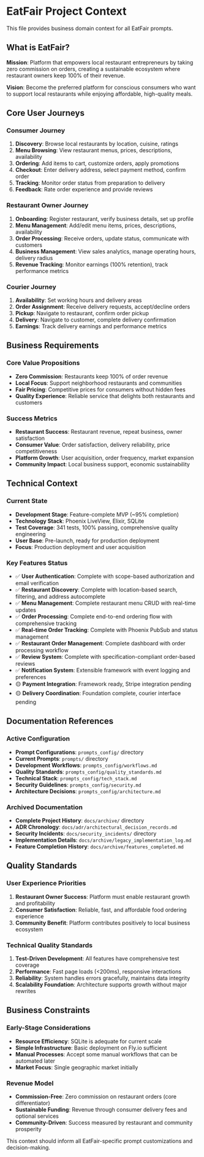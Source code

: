 # EatFair Project Context

This file provides business domain context for all EatFair prompts.

## What is EatFair?

**Mission**: Platform that empowers local restaurant entrepreneurs by taking zero commission on orders, creating a sustainable ecosystem where restaurant owners keep 100% of their revenue.

**Vision**: Become the preferred platform for conscious consumers who want to support local restaurants while enjoying affordable, high-quality meals.

## Core User Journeys

### Consumer Journey
1. **Discovery**: Browse local restaurants by location, cuisine, ratings
2. **Menu Browsing**: View restaurant menus, prices, descriptions, availability  
3. **Ordering**: Add items to cart, customize orders, apply promotions
4. **Checkout**: Enter delivery address, select payment method, confirm order
5. **Tracking**: Monitor order status from preparation to delivery
6. **Feedback**: Rate order experience and provide reviews

### Restaurant Owner Journey  
1. **Onboarding**: Register restaurant, verify business details, set up profile
2. **Menu Management**: Add/edit menu items, prices, descriptions, availability
3. **Order Processing**: Receive orders, update status, communicate with customers
4. **Business Management**: View sales analytics, manage operating hours, delivery radius
5. **Revenue Tracking**: Monitor earnings (100% retention), track performance metrics

### Courier Journey
1. **Availability**: Set working hours and delivery areas  
2. **Order Assignment**: Receive delivery requests, accept/decline orders
3. **Pickup**: Navigate to restaurant, confirm order pickup
4. **Delivery**: Navigate to customer, complete delivery confirmation
5. **Earnings**: Track delivery earnings and performance metrics

## Business Requirements

### Core Value Propositions
- **Zero Commission**: Restaurants keep 100% of order revenue
- **Local Focus**: Support neighborhood restaurants and communities  
- **Fair Pricing**: Competitive prices for consumers without hidden fees
- **Quality Experience**: Reliable service that delights both restaurants and customers

### Success Metrics
- **Restaurant Success**: Restaurant revenue, repeat business, owner satisfaction
- **Consumer Value**: Order satisfaction, delivery reliability, price competitiveness
- **Platform Growth**: User acquisition, order frequency, market expansion
- **Community Impact**: Local business support, economic sustainability

## Technical Context

### Current State
- **Development Stage**: Feature-complete MVP (~95% completion)
- **Technology Stack**: Phoenix LiveView, Elixir, SQLite
- **Test Coverage**: 341 tests, 100% passing, comprehensive quality engineering
- **User Base**: Pre-launch, ready for production deployment
- **Focus**: Production deployment and user acquisition

### Key Features Status
- ✅ **User Authentication**: Complete with scope-based authorization and email verification
- ✅ **Restaurant Discovery**: Complete with location-based search, filtering, and address autocomplete
- ✅ **Menu Management**: Complete restaurant menu CRUD with real-time updates
- ✅ **Order Processing**: Complete end-to-end ordering flow with comprehensive tracking
- ✅ **Real-time Order Tracking**: Complete with Phoenix PubSub and status management
- ✅ **Restaurant Order Management**: Complete dashboard with order processing workflow
- ✅ **Review System**: Complete with specification-compliant order-based reviews
- ✅ **Notification System**: Extensible framework with event logging and preferences
- 🟡 **Payment Integration**: Framework ready, Stripe integration pending
- 🟡 **Delivery Coordination**: Foundation complete, courier interface pending

## Documentation References

### Active Configuration
- **Prompt Configurations**: `prompts_config/` directory
- **Current Prompts**: `prompts/` directory  
- **Development Workflows**: `prompts_config/workflows.md`
- **Quality Standards**: `prompts_config/quality_standards.md`
- **Technical Stack**: `prompts_config/tech_stack.md`
- **Security Guidelines**: `prompts_config/security.md`
- **Architecture Decisions**: `prompts_config/architecture.md`

### Archived Documentation
- **Complete Project History**: `docs/archive/` directory
- **ADR Chronology**: `docs/adr/architectural_decision_records.md`
- **Security Incidents**: `docs/security_incidents/` directory
- **Implementation Details**: `docs/archive/legacy_implementation_log.md`
- **Feature Completion History**: `docs/archive/features_completed.md`

## Quality Standards

### User Experience Priorities
1. **Restaurant Owner Success**: Platform must enable restaurant growth and profitability
2. **Consumer Satisfaction**: Reliable, fast, and affordable food ordering experience
3. **Community Benefit**: Platform contributes positively to local business ecosystem

### Technical Quality Standards  
1. **Test-Driven Development**: All features have comprehensive test coverage
2. **Performance**: Fast page loads (<200ms), responsive interactions
3. **Reliability**: System handles errors gracefully, maintains data integrity
4. **Scalability Foundation**: Architecture supports growth without major rewrites

## Business Constraints

### Early-Stage Considerations
- **Resource Efficiency**: SQLite is adequate for current scale
- **Simple Infrastructure**: Basic deployment on Fly.io sufficient  
- **Manual Processes**: Accept some manual workflows that can be automated later
- **Market Focus**: Single geographic market initially

### Revenue Model
- **Commission-Free**: Zero commission on restaurant orders (core differentiator)
- **Sustainable Funding**: Revenue through consumer delivery fees and optional services
- **Community-Driven**: Success measured by restaurant and community prosperity

This context should inform all EatFair-specific prompt customizations and decision-making.
